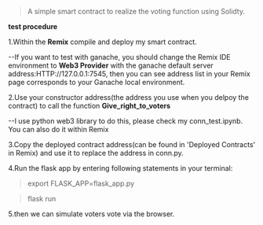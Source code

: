>A simple smart contract to realize the voting function using Solidty.

**test procedure**

1.Within the **Remix**  compile and deploy my smart contract. 
  
  --If you want to test with ganache, you should change the Remix IDE environment to **Web3 Provider**  with the ganache default server address:HTTP://127.0.0.1:7545, then you can see address list in your Remix page corresponds to your Ganache local environment.
 

 2.Use your constructor address(the address you use when you delpoy the contract) to call the function **Give_right_to_voters**  
  
   --I use python web3 library to do this, please check my conn_test.ipynb. You can also do it within Remix
 
 3.Copy the deployed contract address(can be found in 'Deployed Contracts' in Remix) and use it to replace the address in conn.py.

 4.Run the flask app by entering following statements in your terminal:
 
  >export FLASK_APP=flask_app.py
  
  >flask run
 
 5.then we can simulate voters vote via the browser.



